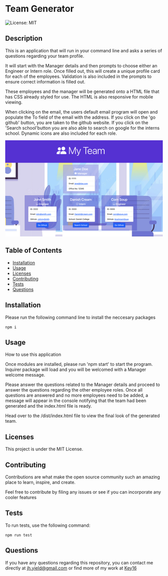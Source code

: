 # Team Generator

![License: MIT](https://img.shields.io/badge/License-MIT-yellow.svg)
## Description
This is an application that will run in your command line and asks a series of questions regarding your team profile.

It will start with the Manager details and then prompts to choose either an Engineer or Intern role. Once filled out, this will create a unique profile card for each of the employees. Validation is also included in the prompts to ensure correct information is filled out. 

These employees and the manager will be generated onto a HTML file that has CSS already styled for use. The HTML is also responsive for mobile viewing. 

When clicking on the email, the users default email program will open and populate the To field of the email with the address. If you click on the 'go github' button, you are taken to the github website. If you click on the 'Search school'button you are also able to search on google for the interns school. Dynamic icons are also included for each role. 

![MyTeamimg](./assets/MyTeamScreenshot.png)

## Table of Contents

* [Installation](#installation)
* [Usage](#usage)
* [Licenses](#licenses)
* [Contributing](#contributing)
* [Tests](#tests)
* [Questions](#questions)

## Installation 
Please run the following command line to install the neccesary packages
```
npm i
```


## Usage
How to use this application

Once modules are installed, please run 'npm start' to start the program. Inquirer package will load and you will be welcomed with a Manager welcome message. 

Please answer the questions related to the Manager details and proceed to answer the questions regarding the other employee roles. Once all questions are answered and no more employees need to be added, a message will appear in the console notifying that the team had been generated and the index.html file is ready. 

Head over to the /dist/index.html file to view the final look of the generated team.
## Licenses
This project is under the MIT License.

## Contributing
Contributions are what make the open source community such an amazing place to learn, inspire, and create. 

Feel free to contribute by filing any issues or see if you can incorporate any cooler features
## Tests 
To run tests, use the following command:
```
npm run test
```

## Questions

If you have any questions regarding this repository, you can contact me directly at jh.yield@gmail.com or find more of my work at [Key16](https://github.com/Key16)
